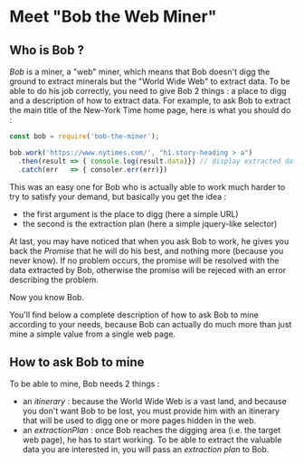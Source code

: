 
# Meet "Bob the Web Miner"

## Who is Bob ?

*Bob* is a miner, a "web" miner, which means that Bob doesn't digg the ground to extract minerals but the "World Wide Web" to extract data. To be able to do his job correctly, you need to give Bob 2 things : a place to digg and a description of how to extract data. For example, to ask Bob to extract the main title of the New-York Time home page, here is what you should do :

```js
const bob = require('bob-the-miner');

bob.work('https://www.nytimes.com/', "h1.story-heading > a")
  .then(result => { console.log(result.data)}) // display extracted data
  .catch(err   => { consoler.err(err)})
```

This was an easy one for Bob who is actually able to work much harder to try to satisfy your demand, but basically you get the idea :

- the first argument is the place to digg (here a simple URL)
- the second is the extraction plan (here a simple jquery-like selector)

At last, you may have noticed that when you ask Bob to work, he gives you back the *Promise* that he will do his best, and nothing more (because you never know). If no problem occurs, the promise will be resolved with the data extracted by Bob, otherwise the promise will be rejeced with an error describing the problem.

Now you know Bob.

You'll find below a complete description of how to ask Bob to mine according to your needs, because Bob can actually do much more than just mine a simple value from a single web page.


## How to ask Bob to mine

To be able to mine, Bob needs 2 things :

- an *itinerary* : because the World Wide Web is a vast land, and because you don't want Bob to be lost, you must provide him with an itinerary that will be used to digg one or more pages hidden in the web.
- an *extractionPlan* : once Bob reaches the digging area (i.e. the target web page), he has to start working. To be able to extract the valuable data you are interested in, you will pass an *extraction plan* to Bob.
